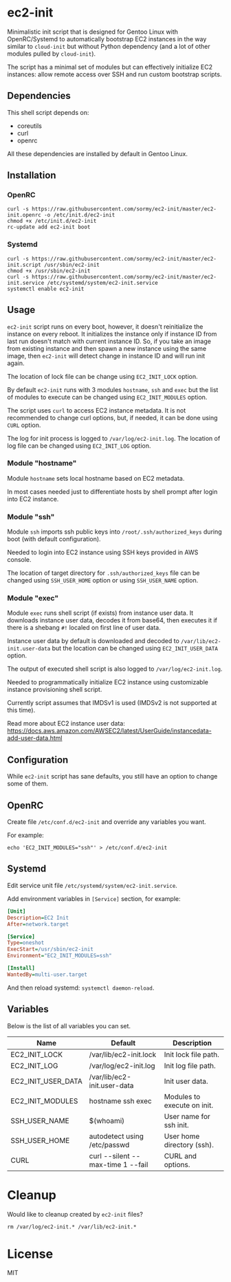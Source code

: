 # ec2-init

Minimalistic init script that is designed for Gentoo Linux with OpenRC/Systemd to
automatically bootstrap EC2 instances in the way similar to `cloud-init` but
without Python dependency (and a lot of other modules pulled by `cloud-init`).

The script has a minimal set of modules but can effectively initialize EC2
instances: allow remote access over SSH and run custom bootstrap scripts.

## Dependencies

This shell script depends on:

- coreutils
- curl
- openrc

All these dependencies are installed by default in Gentoo Linux.

## Installation

### OpenRC

```shell
curl -s https://raw.githubusercontent.com/sormy/ec2-init/master/ec2-init.openrc -o /etc/init.d/ec2-init
chmod +x /etc/init.d/ec2-init
rc-update add ec2-init boot
```

### Systemd

```shell
curl -s https://raw.githubusercontent.com/sormy/ec2-init/master/ec2-init.script /usr/sbin/ec2-init
chmod +x /usr/sbin/ec2-init
curl -s https://raw.githubusercontent.com/sormy/ec2-init/master/ec2-init.service /etc/systemd/system/ec2-init.service
systemctl enable ec2-init
```

## Usage

`ec2-init` script runs on every boot, however, it doesn't reinitialize the
instance on every reboot. It initializes the instance only if instance ID from
last run doesn't match with current instance ID. So, if you take an image from
existing instance and then spawn a new instance using the same image, then
`ec2-init` will detect change in instance ID and will run init again.

The location of lock file can be change using `EC2_INIT_LOCK` option.

By default `ec2-init` runs with 3 modules `hostname`, `ssh` and `exec` but
the list of modules to execute can be changed using `EC2_INIT_MODULES` option.

The script uses `curl` to access EC2 instance metadata. It is not recommended
to change curl options, but, if needed, it can be done using `CURL` option.

The log for init process is logged to `/var/log/ec2-init.log`.
The location of log file can be changed using `EC2_INIT_LOG` option.

### Module "hostname"

Module `hostname` sets local hostname based on EC2 metadata.

In most cases needed just to differentiate hosts by shell prompt after login
into EC2 instance.

### Module "ssh"

Module `ssh` imports ssh public keys into `/root/.ssh/authorized_keys` during
boot (with default configuration).

Needed to login into EC2 instance using SSH keys provided in AWS console.

The location of target directory for `.ssh/authorized_keys` file can be changed
using `SSH_USER_HOME` option or using `SSH_USER_NAME` option.

### Module "exec"

Module `exec` runs shell script (if exists) from instance user data. It downloads
instance user data, decodes it from base64, then executes it if there is a
shebang `#!` localed on first line of user data.

Instance user data by default is downloaded and decoded to
`/var/lib/ec2-init.user-data` but the location can be changed using
`EC2_INIT_USER_DATA` option.

The output of executed shell script is also logged to `/var/log/ec2-init.log`.

Needed to programmatically initialize EC2 instance using customizable instance
provisioning shell script.

Currently script assumes that IMDSv1 is used (IMDSv2 is not supported at this time).

Read more about EC2 instance user data:
<https://docs.aws.amazon.com/AWSEC2/latest/UserGuide/instancedata-add-user-data.html>

## Configuration

While `ec2-init` script has sane defaults, you still have an option to change
some of them.

## OpenRC

Create file `/etc/conf.d/ec2-init` and override any variables you want.

For example:

```shell
echo 'EC2_INIT_MODULES="ssh"' > /etc/conf.d/ec2-init
```

## Systemd

Edit service unit file `/etc/systemd/system/ec2-init.service`.

Add environment variables in `[Service]` section, for example:

```ini
[Unit]
Description=EC2 Init
After=network.target

[Service]
Type=oneshot
ExecStart=/usr/sbin/ec2-init
Environment="EC2_INIT_MODULES=ssh"

[Install]
WantedBy=multi-user.target
```

And then reload systemd: `systemctl daemon-reload`.

## Variables

Below is the list of all variables you can set.

| Name                   | Default                           | Description                  |
|------------------------|-----------------------------------|------------------------------|
| EC2_INIT_LOCK          | /var/lib/ec2-init.lock            | Init lock file path.         |
| EC2_INIT_LOG           | /var/log/ec2-init.log             | Init log file path.          |
| EC2_INIT_USER_DATA     | /var/lib/ec2-init.user-data       | Init user data.              |
| EC2_INIT_MODULES       | hostname ssh exec                 | Modules to execute on init.  |
| SSH_USER_NAME          | $(whoami)                         | User name for ssh init.      |
| SSH_USER_HOME          | autodetect using /etc/passwd      | User home directory (ssh).   |
| CURL                   | curl --silent --max-time 1 --fail | CURL and options.            |

# Cleanup

Would like to cleanup created by `ec2-init` files?

```shell
rm /var/log/ec2-init.* /var/lib/ec2-init.*
```

# License

MIT
